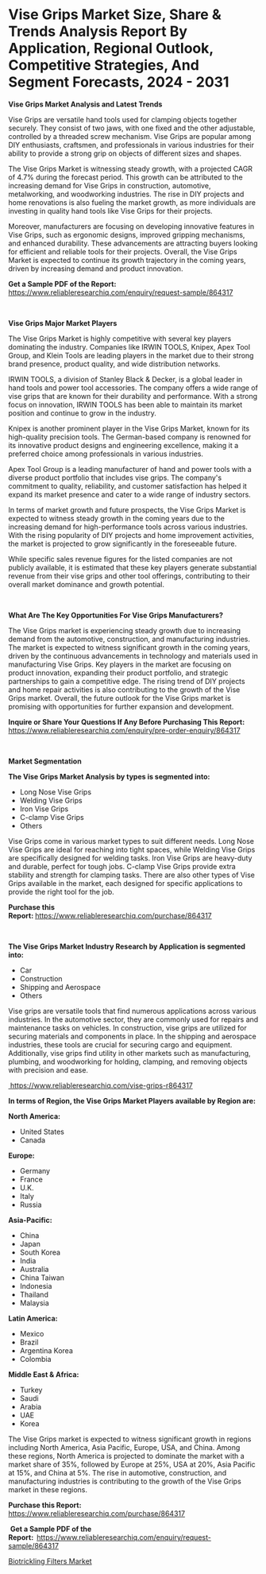 <p><h1>Vise Grips Market Size, Share & Trends Analysis Report By Application, Regional Outlook, Competitive Strategies, And Segment Forecasts, 2024 - 2031</h1></p><p><strong>Vise Grips Market Analysis and Latest Trends</strong></p>
<p><p>Vise Grips are versatile hand tools used for clamping objects together securely. They consist of two jaws, with one fixed and the other adjustable, controlled by a threaded screw mechanism. Vise Grips are popular among DIY enthusiasts, craftsmen, and professionals in various industries for their ability to provide a strong grip on objects of different sizes and shapes.</p><p>The Vise Grips Market is witnessing steady growth, with a projected CAGR of 4.7% during the forecast period. This growth can be attributed to the increasing demand for Vise Grips in construction, automotive, metalworking, and woodworking industries. The rise in DIY projects and home renovations is also fueling the market growth, as more individuals are investing in quality hand tools like Vise Grips for their projects.</p><p>Moreover, manufacturers are focusing on developing innovative features in Vise Grips, such as ergonomic designs, improved gripping mechanisms, and enhanced durability. These advancements are attracting buyers looking for efficient and reliable tools for their projects. Overall, the Vise Grips Market is expected to continue its growth trajectory in the coming years, driven by increasing demand and product innovation.</p></p>
<p><strong>Get a Sample PDF of the Report:&nbsp;</strong> <a href="https://www.reliableresearchiq.com/enquiry/request-sample/864317">https://www.reliableresearchiq.com/enquiry/request-sample/864317</a></p>
<p>&nbsp;</p>
<p><strong>Vise Grips Major Market Players</strong></p>
<p><p>The Vise Grips Market is highly competitive with several key players dominating the industry. Companies like IRWIN TOOLS, Knipex, Apex Tool Group, and Klein Tools are leading players in the market due to their strong brand presence, product quality, and wide distribution networks.</p><p>IRWIN TOOLS, a division of Stanley Black & Decker, is a global leader in hand tools and power tool accessories. The company offers a wide range of vise grips that are known for their durability and performance. With a strong focus on innovation, IRWIN TOOLS has been able to maintain its market position and continue to grow in the industry.</p><p>Knipex is another prominent player in the Vise Grips Market, known for its high-quality precision tools. The German-based company is renowned for its innovative product designs and engineering excellence, making it a preferred choice among professionals in various industries.</p><p>Apex Tool Group is a leading manufacturer of hand and power tools with a diverse product portfolio that includes vise grips. The company's commitment to quality, reliability, and customer satisfaction has helped it expand its market presence and cater to a wide range of industry sectors.</p><p>In terms of market growth and future prospects, the Vise Grips Market is expected to witness steady growth in the coming years due to the increasing demand for high-performance tools across various industries. With the rising popularity of DIY projects and home improvement activities, the market is projected to grow significantly in the foreseeable future.</p><p>While specific sales revenue figures for the listed companies are not publicly available, it is estimated that these key players generate substantial revenue from their vise grips and other tool offerings, contributing to their overall market dominance and growth potential.</p></p>
<p>&nbsp;</p>
<p><strong>What Are The Key Opportunities For Vise Grips Manufacturers?</strong></p>
<p><p>The Vise Grips market is experiencing steady growth due to increasing demand from the automotive, construction, and manufacturing industries. The market is expected to witness significant growth in the coming years, driven by the continuous advancements in technology and materials used in manufacturing Vise Grips. Key players in the market are focusing on product innovation, expanding their product portfolio, and strategic partnerships to gain a competitive edge. The rising trend of DIY projects and home repair activities is also contributing to the growth of the Vise Grips market. Overall, the future outlook for the Vise Grips market is promising with opportunities for further expansion and development.</p></p>
<p><strong>Inquire or Share Your Questions If Any Before Purchasing This Report:</strong> <a href="https://www.reliableresearchiq.com/enquiry/pre-order-enquiry/864317">https://www.reliableresearchiq.com/enquiry/pre-order-enquiry/864317</a></p>
<p>&nbsp;</p>
<p><strong>Market Segmentation</strong></p>
<p><strong>The Vise Grips Market Analysis by types is segmented into:</strong></p>
<p><ul><li>Long Nose Vise Grips</li><li>Welding Vise Grips</li><li>Iron Vise Grips</li><li>C-clamp Vise Grips</li><li>Others</li></ul></p>
<p><p>Vise Grips come in various market types to suit different needs. Long Nose Vise Grips are ideal for reaching into tight spaces, while Welding Vise Grips are specifically designed for welding tasks. Iron Vise Grips are heavy-duty and durable, perfect for tough jobs. C-clamp Vise Grips provide extra stability and strength for clamping tasks. There are also other types of Vise Grips available in the market, each designed for specific applications to provide the right tool for the job.</p></p>
<p><strong>Purchase this Report:&nbsp;</strong><a href="https://www.reliableresearchiq.com/purchase/864317">https://www.reliableresearchiq.com/purchase/864317</a></p>
<p>&nbsp;</p>
<p><strong>The Vise Grips Market Industry Research by Application is segmented into:</strong></p>
<p><ul><li>Car</li><li>Construction</li><li>Shipping and Aerospace</li><li>Others</li></ul></p>
<p><p>Vise grips are versatile tools that find numerous applications across various industries. In the automotive sector, they are commonly used for repairs and maintenance tasks on vehicles. In construction, vise grips are utilized for securing materials and components in place. In the shipping and aerospace industries, these tools are crucial for securing cargo and equipment. Additionally, vise grips find utility in other markets such as manufacturing, plumbing, and woodworking for holding, clamping, and removing objects with precision and ease.</p></p>
<p><a href="https://www.reliableresearchiq.com/vise-grips-r864317">&nbsp;https://www.reliableresearchiq.com/vise-grips-r864317</a></p>
<p><strong>In terms of Region, the Vise Grips Market Players available by Region are:</strong></p>
<p>
    <p> <strong> North America: </strong>
        <ul>
            <li>United States</li>
            <li>Canada</li>
        </ul>
        </p> 
    <p> <strong> Europe: </strong>
        <ul>
            <li>Germany</li>
            <li>France</li>
            <li>U.K.</li>
            <li>Italy</li>
            <li>Russia</li>
        </ul>
        </p> 
    <p> <strong> Asia-Pacific: </strong>
        <ul>
            <li>China</li>
            <li>Japan</li>
            <li>South Korea</li>
            <li>India</li>
            <li>Australia</li>
            <li>China Taiwan</li>
            <li>Indonesia</li>
            <li>Thailand</li>
            <li>Malaysia</li>
        </ul>
        </p> 
    <p> <strong> Latin America: </strong>
        <ul>
            <li>Mexico</li>
            <li>Brazil</li>
            <li>Argentina Korea</li>
            <li>Colombia</li>
        </ul>
        </p> 
    <p> <strong> Middle East & Africa: </strong>
        <ul>
            <li>Turkey</li>
            <li>Saudi</li>
            <li>Arabia</li>
            <li>UAE</li>
            <li>Korea</li>
        </ul>
    </p>
    </p>
<p><p>The Vise Grips market is expected to witness significant growth in regions including North America, Asia Pacific, Europe, USA, and China. Among these regions, North America is projected to dominate the market with a market share of 35%, followed by Europe at 25%, USA at 20%, Asia Pacific at 15%, and China at 5%. The rise in automotive, construction, and manufacturing industries is contributing to the growth of the Vise Grips market in these regions.</p></p>
<p><strong>Purchase this Report: </strong><a href="https://www.reliableresearchiq.com/purchase/864317">https://www.reliableresearchiq.com/purchase/864317</a></p>
<p>&nbsp;<strong>Get a Sample PDF of the Report:&nbsp;&nbsp;</strong><a href="https://www.reliableresearchiq.com/enquiry/request-sample/864317">https://www.reliableresearchiq.com/enquiry/request-sample/864317</a></p>
<p><strong></strong></p>
<p><p><a href="https://github.com/arabintang013/Market-Research-Report-List-1/blob/main/biotrickling-filters-market.md">Biotrickling Filters Market</a></p></p>